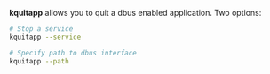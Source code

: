**kquitapp** allows you to quit a dbus enabled application. Two options:

```sh
# Stop a service
kquitapp --service

# Specify path to dbus interface 
kquitapp --path
```